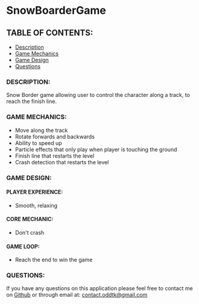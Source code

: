 # SnowBoarderGame

## TABLE OF CONTENTS:
- [Description](#description)
- [Game Mechanics](#game-mechanics)
- [Game Design](#game-design)
- [Questions](#questions)

### DESCRIPTION:
Snow Border game allowing user to control the character along a track, to reach the finish line.

### GAME MECHANICS:
  - Move along the track
  - Rotate forwards and backwards
  - Ability to speed up
  - Particle effects that only play when player is touching the ground
  - Finish line that restarts the level
  - Crash detection that restarts the level

### GAME DESIGN:
#### PLAYER EXPERIENCE:
   - Smooth, relaxing
#### CORE MECHANIC:
   - Don't crash
#### GAME LOOP:
   - Reach the end to win the game

### QUESTIONS:
If you have any questions on this application please feel free to contact me on
[Github](https://github.com/oddtk/) or through email at: contact.oddtk@gmail.com
